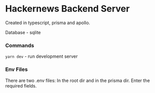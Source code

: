 # Hackernews Backend Server

Created in typescript, prisma and apollo.

Database - sqlite

### Commands

`yarn dev` - run development server

### Env Files

There are two .env files: In the root dir and in the prisma dir.
Enter the required fields.
